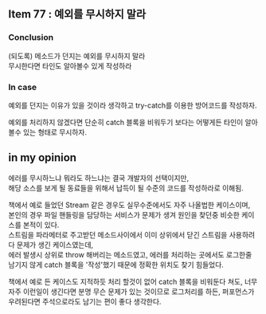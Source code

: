 ## Item 77 : 예외를 무시하지 말라
### Conclusion
(되도록) 메소드가 던지는 예외를 무시하지 말라  
무시한다면 타인도 알아볼수 있게 작성하라

### In case
예외를 던지는 이유가 있을 것이라 생각하고 try-catch를 이용한 방어코드를 작성하자.

예외를 처리하지 않겠다면 단순히 catch 블록을 비워두기 보다는 어떻게든 타인이 알아볼수 있는 형태로 무시하자.

## in my opinion
에러를 무시하느냐 뭐라도 하느냐는 결국 개발자의 선택이지만,  
해당 소스를 보게 될 동료들을 위해서 납득이 될 수준의 코드를 작성하라로 이해됨.

책에서 예로 들었던 Stream 같은 경우도 실무수준에서도 자주 나올법한 케이스이며,  
본인의 경우 파일 핸들링을 담당하는 서비스가 문제가 생겨 원인을 찾던중 비슷한 케이스를 본적이 있다.  
스트림을 파라메터로 주고받던 메소드사이에서 이미 상위에서 닫긴 스트림을 사용하려다 문제가 생긴 케이스였는데,  
에러 발생시 상위로 throw 해버리는 메소드였고, 에러를 처리하는 곳에서도 로그한줄 남기지 않게 catch 블록을 '작성'했기 때문에 정확한 위치도 찾기 힘들었다.

책에서 예로 든 케이스도 지적하듯 처리 할것이 없어 catch 블록을 비워둔다 쳐도, 너무 자주 이런일이 생긴다면 분명 무슨 문제가 있는 것이므로 로그처리를 하든, 퍼포먼스가 우려된다면 주석으로라도 남기는 편이 좋다 생각한다.

